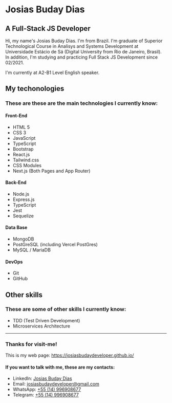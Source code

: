# Josias Buday Dias
## A Full-Stack JS Developer
Hi, my name's Josias Buday Dias. I'm from Brazil. I'm graduate of Superior Technological Course in Analisys and Systems Development at Universidade Estácio de Sá (Digital University from Rio de Janeiro, Brasil). In addition, I'm studying and practicing Full Stack JS Development since 02/2021.

I'm currently at A2-B1 Level English speaker.

## My techonologies
### These are these are the main technologies I currently know:
#### Front-End
  - HTML 5 
  - CSS 3 
  - JavaScript
  - TypeScript
  - Bootstrap
  - React.js
  - Tailwind.css
  - CSS Modules
  - Next.js (Both Pages and App Router)

#### Back-End
  - Node.js
  - Express.js
  - TypeScript
  - Jest
  - Sequelize

#### Data Base
  - MongoDB
  - PostGreSQL (including Vercel PostGres)
  - MySQL / MariaDB

#### DevOps
  - Git
  - GitHub

## Other skills
### These are some of other skills I currently know:
  - TDD (Test Driven Development)
  - Microservices Architecture

---

### Thanks for visit-me!
This is my web page: https://josiasbudaydeveloper.github.io/

#### If you want to talk with me, these are my contacts:
  - LinkedIn: [Josias Buday Dias](https://www.linkedin.com/in/josias-buday-dias-b5a3a2253/)
  - Email: josiasbudaydeveloper@gmail.com
  - WhatsApp: [+55 (14) 996908677](https://wa.me/5514996908677)
  - Telegram: [+55 (14) 996908677](https://t.me/Josias_Buday)
